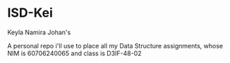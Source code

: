 # ISD-Kei
Keyla Namira Johan's


A personal repo i'll use to place all my Data Structure assignments, 
whose NIM is 60706240065 and 
class is D3IF-48-02
